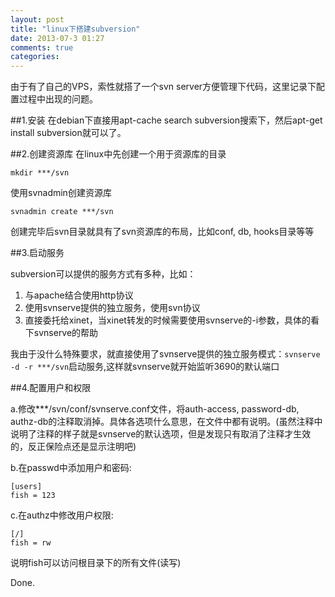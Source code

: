```yaml
---
layout: post
title: "linux下搭建subversion"
date: 2013-07-3 01:27
comments: true
categories: 
---
```

由于有了自己的VPS，索性就搭了一个svn server方便管理下代码，这里记录下配置过程中出现的问题。

##1.安装
在debian下直接用apt-cache search subversion搜索下，然后apt-get install subversion就可以了。

##2.创建资源库
在linux中先创建一个用于资源库的目录

	mkdir ***/svn
	
使用svnadmin创建资源库

	svnadmin create ***/svn
	
创建完毕后svn目录就具有了svn资源库的布局，比如conf, db, hooks目录等等

##3.启动服务

subversion可以提供的服务方式有多种，比如：

1. 与apache结合使用http协议
2. 使用svnserve提供的独立服务，使用svn协议
3. 直接委托给xinet，当xinet转发的时候需要使用svnserve的-i参数，具体的看下svnserve的帮助

我由于没什么特殊要求，就直接使用了svnserve提供的独立服务模式：`svnserve -d -r ***/svn`启动服务,这样就svnserve就开始监听3690的默认端口

##4.配置用户和权限

a.修改***/svn/conf/svnserve.conf文件，将auth-access, password-db, authz-db的注释取消掉。具体各选项什么意思，在文件中都有说明。(虽然注释中说明了注释的样子就是svnserve的默认选项，但是发现只有取消了注释才生效的，反正保险点还是显示注明吧)

b.在passwd中添加用户和密码:

	[users]
	fish = 123

c.在authz中修改用户权限:

	[/]
	fish = rw
	
说明fish可以访问根目录下的所有文件(读写)

Done.
